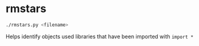 # rmstars
```bash
./rmstars.py <filename>
```

Helps identify objects used libraries that have been imported with `import *`
